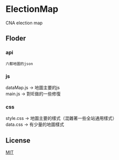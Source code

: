 # ElectionMap
CNA election map

## Floder

### api

```
六都地圖的json
```

### js
dataMap.js -> 地圖主要的js
<br>
main.js -> 對IE做的一些修復

### css
style.css -> 地圖主要的樣式（混雜著一些全站通用樣式）
<br>
data.css -> 有少量的地圖樣式

## License

[MIT](https://github.com/GabbyTest/ElectionMap/blob/master/LICENSE)
